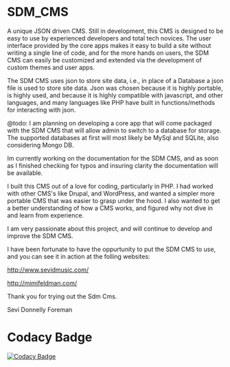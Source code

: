 # SDM_CMS
A unique JSON driven CMS. Still in development, this CMS is designed to be easy to use by experienced developers and total tech novices.
The user interface provided by the core apps makes it easy to build a site without writing a single line of code,
and for the more hands on users, the SDM CMS can easily be customized and extended via the development of custom
themes and user apps.

The SDM CMS uses json to store site data, i.e., in place of a Database a json file is used
to store site data. Json was chosen because it is highly portable, is highly used,
and because it is highly compatible with javascript, and other languages, and many
languages like PHP have built in functions/methods for interacting with json.

@todo: I am planning on developing a core app that will come packaged with the SDM CMS 
that will allow admin to switch to a database for storage. The supported
databases at first will most likely be MySql and SQLite, also considering Mongo DB.

Im currently working on the documentation for the SDM CMS, and as soon as
I finished checking for typos and insuring clarity the documentation will
be available.

I built this CMS out of a love for coding, particularly in PHP. I had worked with other CMS's
like Drupal, and WordPress, and wanted a simpler more portable CMS that was easier to grasp
under the hood. I also wanted to get a better understanding of how a CMS works, and figured
why not dive in and learn from experience.

I am very passionate about this project, and will continue to develop and improve the SDM CMS.

I have been fortunate to have the oppurtunity to put the SDM CMS to use, and you can see it in action at the folling websites:

http://www.sevidmusic.com/

http://mimifeldman.com/

Thank you for trying out the Sdm Cms.

Sevi Donnelly Foreman

# Codacy Badge
[![Codacy Badge](https://api.codacy.com/project/badge/grade/5b4c6fabcebe47d2bd7648823c073156)](https://www.codacy.com/app/sdmwebsdm/SDM_CMS)